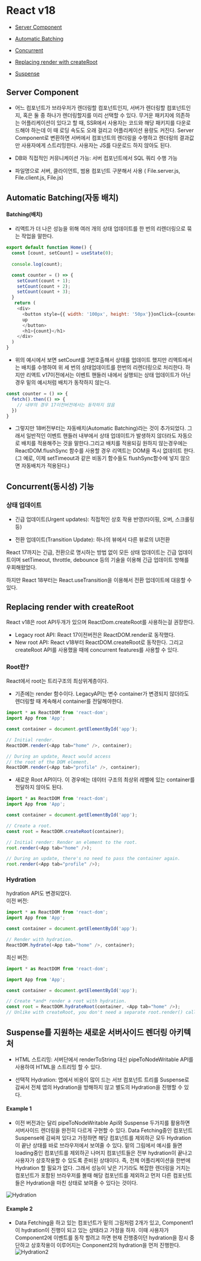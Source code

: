 # React v18

- [Server Component](#Server-Component)

- [Automatic Batching](#Automatic-Batching(자동-배치))

- [Concurrent](#Concurrent(동시성)-기능)

- [Replacing render with createRoot](#Replacing-render-with-createRoot)

- [Suspense](#Suspense를-지원하는-새로운-서버사이드-렌더링-아키텍처)


## Server Component

- 어느 컴포넌트가 브라우저가 렌더링할 컴포넌트인지, 서버가 렌더링할 컴포넌트인지, 혹은 둘 중 하나가 렌더링할지를 미리 선택할 수 있다. 무거운 패키지에 의존하는 어플리케이션이 있다고 할 때, SSR에서 사용자는 코드와 해당 패키지를 다운로드해야 하는데 이 때 로딩 속도도 오래 걸리고 어플리케이션 용량도 커진다. Server Component로 변환하면 서버에서 컴포넌트의 렌더링을 수행하고 렌더링의 결과값만 사용자에게 스트리밍한다. 사용자는 JS를 다운로드 하지 않아도 된다.

- DB와 직접적인 커뮤니케이션 가능: 서버 컴포넌트에서 SQL 쿼리 수행 가능

- 파일명으로 서버, 클라이언트, 범용 컴포넌트 구분해서 사용 ( File.server.js, File.client.js, File.js)

## Automatic Batching(자동 배치)

#### Batching(배치)

- 리액트가 더 나은 성능을 위해 여러 개의 상태 업데이트를 한 번의 리렌더링으로 묶는 작업을 말한다.

~~~javascript
export default function Home() {
  const [count, setCount] = useState(0);
  
  console.log(count);

  const counter = () => {
    setCount(count + 1);
    setCount(count + 2);
    setCount(count + 3);
  }
   return (
    <div>
      <button style={{ width: '100px', height: '50px'}}onClick={counter}>
      up  
      </button>
      <h1>{count}</h1>
    </div>
  )
}
~~~

- 위의 예시에서 보면 setCount를 3번호출해서 상태를 업데이트 했지만 리액트에서는 배치를 수행하여 위 세 번의 상태업데이트를 한번의 리렌더링으로 처리한다. 하지만 리액트 v17이전에서는 이벤트 핸들러 내에서 실행되는 상태 업데이트가 아닌 경우 밑의 예시처럼 배치가 동작하지 않는다.
~~~javascript
const counter = () => {
  fetch().then(() => {
    // 내부의 경우 17이전버전에서는 동작하지 않음
  })
}
~~~

- 그렇지만 18버전부터는 자동배치(Automatic Batching)라는 것이 추가되었다. 그래서 일반적인 이벤트 핸들러 내부에서 상태 업데이트가 발생하지 않더라도 자동으로 배치를 적용해주는 것을 말한다.그리고 배치를 적용되길 원하지 않는경우에는 ReactDOM.flushSync 함수를 사용할 경우 리액트는 DOM을 즉시 없데이트 한다. (그 예로, 이제 setTimeout과 같은 비동기 함수들도 flushSync함수에 넣지 않으면 자동배치가 적용된다.)

## Concurrent(동시성) 기능

### 상태 업데이트

- 긴급 업데이트(Urgent updates): 직접적인 상호 작용 반영(타이핑, 오버, 스크롤링 등)

- 전환 업데이트(Transition Update): 하나의 뷰에서 다른 뷰로의 UI전환

React 17까지는 긴급, 전환으로 명시하는 방법 없이 모든 상태 업데이트는 긴급 업데이트이며 setTimeout, throttle, debounce 등의 기술을 이용해 긴급 업데이트 방해를 우회해왔었다.

하지만 React 18부터는 React.useTransition을 이용해서 전환 업데이트에 대응할 수 있다.

## Replacing render with createRoot
React v18은 root API두개가 있으며 ReactDom.createRoot를 사용하는걸 권장한다.
- Legacy root API: React 17이전버전은 ReactDOM.render로 동작했다.
- New root API: React v18부터 ReactDOM.createRoot로 동작한다. 그리고 createRoot API를 사용했을 때에 concurrent features를 사용할 수 있다.
### Root란?
React에서 root는 트리구조의 최상위계층이다.
- 기존에는 render 함수이다. LegacyAPI는 변수 container가 변경되지 않더라도 렌더링할 때 계속해서 container를 전달해야한다.
~~~javascript
import * as ReactDOM from 'react-dom';
import App from 'App';

const container = document.getElementById('app');

// Initial render.
ReactDOM.render(<App tab="home" />, container);

// During an update, React would access
// the root of the DOM element.
ReactDOM.render(<App tab="profile" />, container);
~~~
- 새로운 Root API이다. 이 경우에는 데이터 구조의 최상위 레벨에 있는 container를 전달하지 않아도 된다.
~~~javascript
import * as ReactDOM from 'react-dom';
import App from 'App';

const container = document.getElementById('app');

// Create a root.
const root = ReactDOM.createRoot(container);

// Initial render: Render an element to the root.
root.render(<App tab="home" />);

// During an update, there's no need to pass the container again.
root.render(<App tab="profile" />);
~~~
### Hydration
hydration API도 변경되었다.<br/>
이전 버전:
~~~javascript
import * as ReactDOM from 'react-dom';
import App from 'App';

const container = document.getElementById('app');

// Render with hydration.
ReactDOM.hydrate(<App tab="home" />, container);
~~~
최신 버전:
~~~javascript
import * as ReactDOM from 'react-dom';

import App from 'App';

const container = document.getElementById('app');

// Create *and* render a root with hydration.
const root = ReactDOM.hydrateRoot(container, <App tab="home" />);
// Unlike with createRoot, you don't need a separate root.render() call here
~~~

## Suspense를 지원하는 새로운 서버사이드 렌더링 아키텍처

- HTML 스트리밍: 서버단에서 renderToString 대신 pipeToNodeWritable API를 사용하여 HTML을 스트리밍 할 수 있다.

- 선택적 Hydration: 앱에서 비용이 많이 드는 서브 컴포넌트 트리를 Suspense로 감싸서 전체 앱의 Hydration을 방해하지 않고 별도의 Hydration을 진행할 수 있다.

#### Example 1
- 이전 버전과는 달리 pipeToNodeWritable Api와 Suspense 두가지를 활용하면 서버사이드 렌더링을 완전히 다르게 구현할 수 있다. Data Fetching중인 컴포넌트 Suspense에 감싸져 있다고 가정하면 해당 컴포넌트를 제외하곤 모두 Hydration이 끝난 상태를 바로 브라우저에서 보여줄 수 있다. 밑의 그림에서 예시를 들면 loading중인 컴포넌트를 제외하곤 나머지 컴포넌트들은 전부 hydration이 끝나고 사용자가 상호작용할 수 있도록 준비된 상태이다. 즉, 전체 어플리케이션을 한번에 Hydration 할 필요가 없다. 그래서 성능이 낮은 기기라도  복잡한 렌더링을 거치는 컴포넌트가 포함된 브라우저를 볼때 해당 컴포넌트를 제외하고 먼저 다른 컴포넌트들은 Hydration을 마친 상태로 보여줄 수 있다는 것이다.

![Hydration](./Suspense1.png)

#### Example 2
- Data Fetching을 하고 있는 컴포넌트가 밑의 그림처럼 2개가 있고, Component1이 hydration이 진행이 되고 있는 상태라고 가정을 하자. 이때 사용자가 Component2에 이벤트를 동작 할려고 하면 현재 진행중이던 hydration을 잠시 중단하고 상호작용이 이루어지는 Conponent2의 hydration을 먼저 진행한다. 
![Hydration2](./Suspense2.png)



